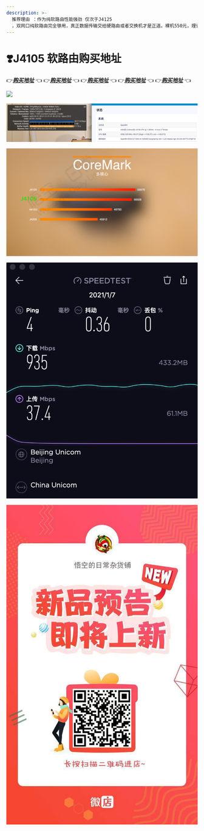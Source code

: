```yaml
---
description: >-
  推荐理由 ：作为纯软路由性能强劲 仅次于J4125
  ，双网口纯软路由完全够用，真正数据传输交给硬路由或者交换机才是正道。裸机550元，理论上用3到5年不用换，购买的用户最好是微信沟通我。因为软路由是一个系统工程。一些常识你必须了解，不要着急购买，要提前布局计划好家里的网路状况！
---
```


# ❣️J4105 软路由购买地址

👉[_**购买地址**_](https://k.koudai.com/EVSDREzj) 👈 👉[_**购买地址**_](https://k.koudai.com/EVSDREzj) 👈 👉[_**购买地址**_](https://k.koudai.com/EVSDREzj) 👈 👉[_**购买地址**_](https://k.koudai.com/EVSDREzj) 👈 👉[_**购买地址**_](https://k.koudai.com/EVSDREzj) 👈 

![](../../.gitbook/assets/6.png)

![](../../.gitbook/assets/jie-ping-20210108-xia-wu-7.25.52.png)

![](../../.gitbook/assets/7.jpg)

![](../../.gitbook/assets/jie-ping-20210108-xia-wu-3.59.48.png)

![](../../.gitbook/assets/image%20%281%29.png)

